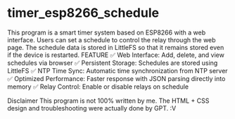 # timer_esp8266_schedule
This program is a smart timer system based on ESP8266 with a web interface. Users can set a schedule to control the relay through the web page. The schedule data is stored in LittleFS so that it remains stored even if the device is restarted.
FEATURE
✅ Web Interface: Add, delete, and view schedules via browser
✅ Persistent Storage: Schedules are stored using LittleFS
✅ NTP Time Sync: Automatic time synchronization from NTP server
✅ Optimized Performance: Faster response with JSON parsing directly into memory
✅ Relay Control: Enable or disable relays on schedule

Disclaimer 
This program is not 100% written by me. The HTML + CSS design and troubleshooting were actually done by GPT. :V

